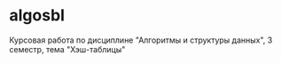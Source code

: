 # algosbI

Курсовая работа по дисциплине "Алгоритмы и структуры данных", 3 семестр, тема "Хэш-таблицы"

